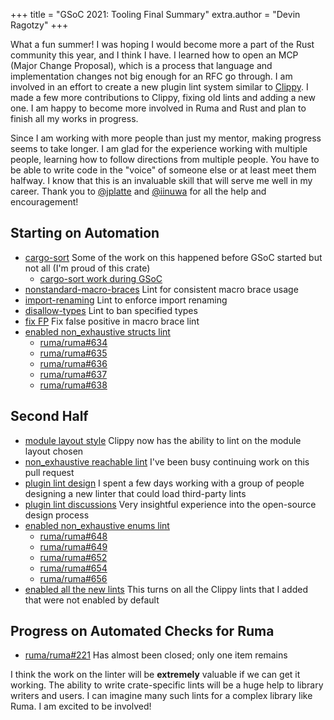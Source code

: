 +++
title = "GSoC 2021: Tooling Final Summary"
extra.author = "Devin Ragotzy"
+++

What a fun summer! I was hoping I would become more a part of the Rust community this year, and
I think I have. I learned how to open an MCP (Major Change Proposal), which is a process that
language and implementation changes not big enough for an RFC go through. I am involved in an
effort to create a new plugin lint system similar to [Clippy]. I made a few more contributions
to Clippy, fixing old lints and adding a new one. I am happy to become more involved in Ruma and
Rust and plan to finish all my works in progress.

Since I am working with more people than just my mentor, making progress seems to take longer.
I am glad for the experience working with multiple people, learning how to follow directions from
multiple people. You have to be able to write code in the "voice" of someone else or at least
meet them halfway. I know that this is an invaluable skill that will serve me well in my career.
Thank you to [@jplatte][] and [@iinuwa][] for all the help and encouragement!

## Starting on Automation

- [cargo-sort][DevinR528/cargo-sort] Some of the work on this happened before GSoC started but not all
(I'm proud of this crate)
  - [cargo-sort work during GSoC][cargo-sort-work]
- [nonstandard-macro-braces][rust-lang/rust-clippy#7299] Lint for consistent macro brace usage
- [import-renaming][rust-lang/rust-clippy#7300] Lint to enforce import renaming
- [disallow-types][rust-lang/rust-clippy#7315] Lint to ban specified types
- [fix FP][rust-lang/rust-clippy#7431] Fix false positive in macro brace lint
- [enabled non_exhaustive structs lint][ruma/ruma#639]
  - [ruma/ruma#634]
  - [ruma/ruma#635]
  - [ruma/ruma#636]
  - [ruma/ruma#637]
  - [ruma/ruma#638]

## Second Half

- [module layout style][rust-lang/rust-clippy#7543] Clippy now has the ability to lint on the module
layout chosen
- [non_exhaustive reachable lint][rust-lang/rust#86809] I've been busy continuing work on this pull
request
- [plugin lint design][lint/design] I spent a few days working with a group of people designing a new 
linter that could load third-party lints
- [plugin lint discussions][lint/discussions] Very insightful experience into the open-source design
process
- [enabled non_exhaustive enums lint][ruma/ruma#658]
  - [ruma/ruma#648]
  - [ruma/ruma#649]
  - [ruma/ruma#652]
  - [ruma/ruma#654]
  - [ruma/ruma#656]
- [enabled all the new lints][ruma/ruma#676] This turns on all the Clippy lints that I added that
were not enabled by default

## Progress on Automated Checks for Ruma

- [ruma/ruma#221] Has almost been closed; only one item remains

I think the work on the linter will be __extremely__ valuable if we can get it working. The ability
to write crate-specific lints will be a huge help to library writers and users. I can imagine many such
lints for a complex library like Ruma. I am excited to be involved!

[ruma/ruma#221]: https://github.com/ruma/ruma/issues/221
[Clippy]: https://github.com/rust-lang/rust-clippy
[rust-lang/rust-clippy#7543]: https://github.com/rust-lang/rust-clippy/pull/7543
[rust-lang/rust#86809]: https://github.com/rust-lang/rust/pull/86809
[DevinR528/cargo-sort]: https://github.com/DevinR528/cargo-sort
[cargo-sort-work]: https://github.com/DevinR528/cargo-sort/compare/main@%7B2021-06-07%7D...main

[rust-lang/rust-clippy#7299]: https://github.com/rust-lang/rust-clippy/pull/7299
[rust-lang/rust-clippy#7300]: https://github.com/rust-lang/rust-clippy/pull/7300
[rust-lang/rust-clippy#7315]: https://github.com/rust-lang/rust-clippy/pull/7315
[rust-lang/rust-clippy#7431]: https://github.com/rust-lang/rust-clippy/pull/7431

[lint/design]: https://github.com/rust-linting/design
[lint/discussions]: https://github.com/rust-linting/design/discussions

[@jplatte]: https://github.com/jplatte
[@iinuwa]: https://github.com/iinuwa

[ruma/ruma#634]: https://github.com/ruma/ruma/pull/634
[ruma/ruma#635]: https://github.com/ruma/ruma/pull/635
[ruma/ruma#636]: https://github.com/ruma/ruma/pull/636
[ruma/ruma#637]: https://github.com/ruma/ruma/pull/637
[ruma/ruma#638]: https://github.com/ruma/ruma/pull/638
[ruma/ruma#639]: https://github.com/ruma/ruma/pull/639

[ruma/ruma#648]: https://github.com/ruma/ruma/pull/648
[ruma/ruma#649]: https://github.com/ruma/ruma/pull/649
[ruma/ruma#652]: https://github.com/ruma/ruma/pull/652
[ruma/ruma#654]: https://github.com/ruma/ruma/pull/654
[ruma/ruma#656]: https://github.com/ruma/ruma/pull/656
[ruma/ruma#658]: https://github.com/ruma/ruma/pull/658

[ruma/ruma#676]: https://github.com/ruma/ruma/pull/676
